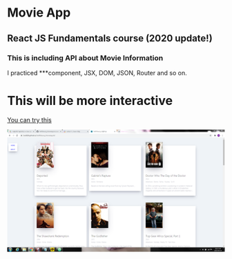 # Movie App

## React JS Fundamentals course (2020 update!)

### This is including API about Movie Information


I practiced ***component, JSX, DOM, JSON, Router and so on.

# This will be more interactive


[You can try this](https://lsw6684.github.io/NetfliXeung_MovieApp/)

![alt text](fullscreen.PNG)
